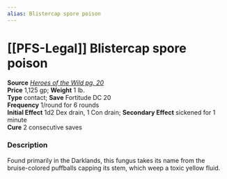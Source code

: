 ```yaml
---
alias: Blistercap spore poison
---
```


# [[PFS-Legal]] Blistercap spore poison

**Source** [_Heroes of the Wild pg. 20_](http://paizo.com/products/btpy9cro?Pathfinder-Player-Companion-Heroes-of-the-Wild)  
**Price** 1,125 gp; **Weight** 1 lb.  
**Type** contact; **Save** Fortitude DC 20  
**Frequency** 1/round for 6 rounds  
**Initial Effect** 1d2 Dex drain, 1 Con drain; **Secondary Effect** sickened for 1 minute  
**Cure** 2 consecutive saves

### Description

Found primarily in the Darklands, this fungus takes its name from the bruise-colored puffballs capping its stem, which weep a toxic yellow fluid.
